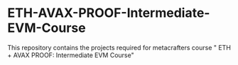 # ETH-AVAX-PROOF-Intermediate-EVM-Course
This repository contains the projects required for metacrafters course " ETH + AVAX PROOF: Intermediate EVM Course"
